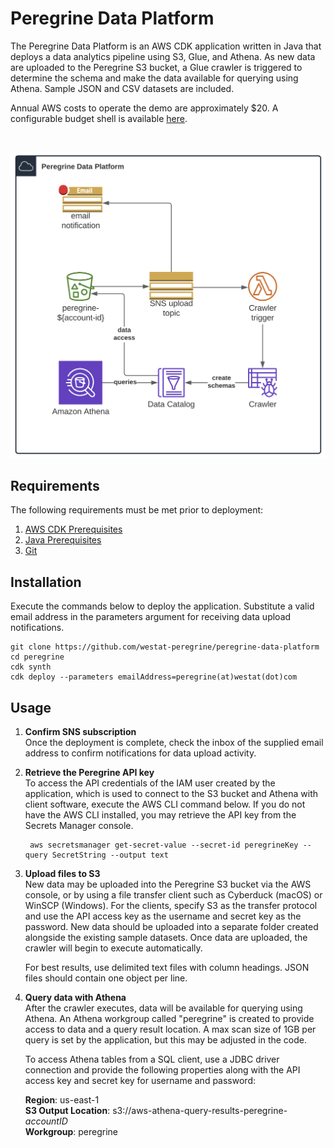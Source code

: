 # Peregrine Data Platform
The Peregrine Data Platform is an AWS CDK application written in Java that deploys a data analytics pipeline using S3, Glue, and Athena.  As new data are uploaded to the Peregrine S3 bucket, a Glue crawler is triggered to determine the schema and make the data available for querying using Athena.  Sample JSON and CSV datasets are included.  
  
Annual AWS costs to operate the demo are approximately $20.  A configurable budget shell is available [here](https://calculator.aws/#/estimate?id=6364c2449813a696e4d02427800618a713aa6be6).  

<br>

![Peregrine Diagram](diagram.png)

## Requirements

The following requirements must be met prior to deployment:

1. [AWS CDK Prerequisites](https://docs.aws.amazon.com/cdk/latest/guide/work-with.html#work-with-prerequisites)
2. [Java Prerequisites](https://docs.aws.amazon.com/cdk/latest/guide/work-with-cdk-java.html#java-prerequisites)
3. [Git](https://git-scm.com/downloads)

## Installation
Execute the commands below to deploy the application.  Substitute a valid email address in the parameters argument for receiving data upload notifications. 

    git clone https://github.com/westat-peregrine/peregrine-data-platform
    cd peregrine
    cdk synth
    cdk deploy --parameters emailAddress=peregrine(at)westat(dot)com

## Usage
1. **Confirm SNS subscription**  
Once the deployment is complete, check the inbox of the supplied email address to confirm notifications for data upload activity.  

2. **Retrieve the Peregrine API key**  
To access the API credentials of the IAM user created by the application, which is used to connect to the S3 bucket and Athena with client software, execute the  AWS CLI command below.  If you do not have the AWS CLI installed, you may retrieve the API key from the Secrets Manager console.

        aws secretsmanager get-secret-value --secret-id peregrineKey --query SecretString --output text
    

3. **Upload files to S3**  
New data may be uploaded into the Peregrine S3 bucket via the AWS console, or by using a file transfer client such as Cyberduck (macOS) or WinSCP (Windows).  For the clients, specify S3 as the transfer protocol and use the API access key as the username and secret key as the password.  New data should be uploaded into a separate folder created alongside the existing sample datasets.  Once data are uploaded, the crawler will begin to execute automatically. 

    For best results, use delimited text files with column headings.  JSON files should contain one object per line. 

4. **Query data with Athena**  
After the crawler executes, data will be available for querying using Athena.  An Athena workgroup called "peregrine" is created to provide access to data and a query result location.  A max scan size of 1GB per query is set by the application, but this may be adjusted in the code.  
  
    To access Athena tables from a SQL client, use a JDBC driver connection and provide the following properties along with the API access key and secret key for username and password:  

    **Region**:  us-east-1  
**S3 Output Location**:  s3://aws-athena-query-results-peregrine-*accountID*  
**Workgroup**: peregrine

